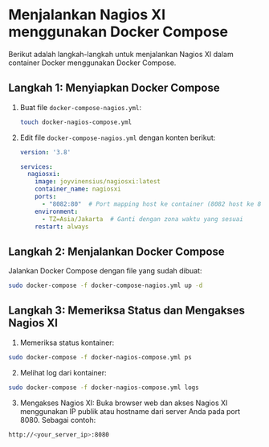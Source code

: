 # Menjalankan Nagios XI menggunakan Docker Compose

Berikut adalah langkah-langkah untuk menjalankan Nagios XI dalam container Docker menggunakan Docker Compose.

## Langkah 1: Menyiapkan Docker Compose

1. Buat file `docker-compose-nagios.yml`:

    ```bash
    touch docker-nagios-compose.yml
    ```

2. Edit file `docker-compose-nagios.yml` dengan konten berikut:

    ```yaml
    version: '3.8'

    services:
      nagiosxi:
        image: joyvinensius/nagiosxi:latest
        container_name: nagiosxi
        ports:
          - "8082:80"  # Port mapping host ke container (8082 host ke 80 container)
        environment:
          - TZ=Asia/Jakarta  # Ganti dengan zona waktu yang sesuai
        restart: always
    ```

## Langkah 2: Menjalankan Docker Compose

Jalankan Docker Compose dengan file yang sudah dibuat:

```bash
sudo docker-compose -f docker-compose-nagios.yml up -d
```

## Langkah 3: Memeriksa Status dan Mengakses Nagios XI

1. Memeriksa status kontainer:

```bash
sudo docker-compose -f docker-nagios-compose.yml ps
```

2. Melihat log dari kontainer:

```bash
sudo docker-compose -f docker-nagios-compose.yml logs   
```

3. Mengakses Nagios XI:
Buka browser web dan akses Nagios XI menggunakan IP publik atau hostname dari server Anda pada port 8080. Sebagai contoh:

```bash
http://<your_server_ip>:8080
```


